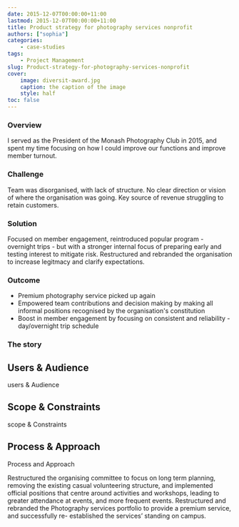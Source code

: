 ```yaml
---
date: 2015-12-07T00:00:00+11:00
lastmod: 2015-12-07T00:00:00+11:00
title: Product strategy for photography services nonprofit
authors: ["sophia"]	
categories:
    - case-studies
tags:	
    - Project Management
slug: Product-strategy-for-photography-services-nonprofit
cover:
    image: diversit-award.jpg
    caption: the caption of the image
    style: half
toc: false		
---
```

		
### Overview		
I served as the President of the Monash Photography Club in 2015, and spent my time focusing on how I could improve our functions and improve member turnout.		
		
### Challenge		
Team was disorganised, with lack of structure. No clear direction or vision of where the organisation was going. Key source of revenue struggling to retain customers.		
		
### Solution		
Focused on member engagement, reintroduced popular program - overnight trips - but with a stronger internal focus of preparing early and testing interest to mitigate risk. Restructured and rebranded the organisation to increase legitmacy and clarify expectations.		
		
### Outcome		
- Premium photography service picked up again
- Empowered team contributions and decision making by making all informal positions recognised by the organisation's constitution
- Boost in member engagement by focusing on consistent and reliability - day/overnight trip schedule		
		
### The story		
## Users & Audience		
users & Audience		
		
## Scope & Constraints		
scope & Constraints		
		
## Process & Approach		
Process and Approach		

Restructured the organising committee to focus on long term planning, removing the existing casual volunteering structure, and implemented official positions that centre around activities and workshops, leading to greater attendance at events, and more frequent events.
Restructured and rebranded the Photography services portfolio to provide a premium service, and successfully re- established the services’ standing on campus.		

